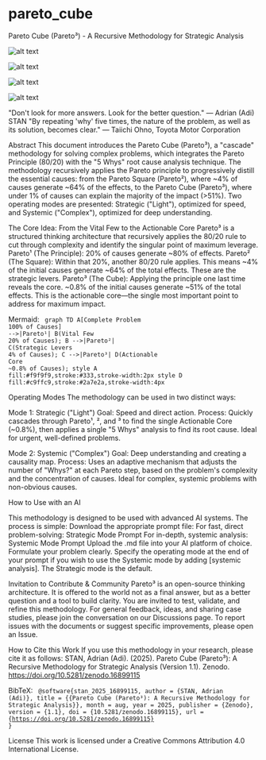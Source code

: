 # pareto_cube

Pareto Cube (Pareto³) - A Recursive Methodology for Strategic Analysis

![alt text](https://img.shields.io/badge/License-CC%20BY%204.0-lightgrey.svg)

![alt text](https://zenodo.org/badge/DOI/10.5281/zenodo.16899115.svg)

![alt text](https://img.shields.io/badge/Arweave-Permanent%20Archive-green.svg)

![alt text](https://img.shields.io/badge/SSRN-View%20Preprint-blue.svg)

"Don't look for more answers. Look for the better question."
— Adrian (Adi) STAN
"By repeating 'why' five times, the nature of the problem, as well as its solution, becomes clear."
— Taiichi Ohno, Toyota Motor Corporation

Abstract
This document introduces the Pareto Cube (Pareto³), a "cascade" methodology for solving complex problems, which integrates the Pareto Principle (80/20) with the "5 Whys" root cause analysis technique. The methodology recursively applies the Pareto principle to progressively distill the essential causes: from the Pareto Square (Pareto²), where ~4% of causes generate ~64% of the effects, to the Pareto Cube (Pareto³), where under 1% of causes can explain the majority of the impact (>51%). Two operating modes are presented: Strategic ("Light"), optimized for speed, and Systemic ("Complex"), optimized for deep understanding.

The Core Idea: From the Vital Few to the Actionable Core
Pareto³ is a structured thinking architecture that recursively applies the 80/20 rule to cut through complexity and identify the singular point of maximum leverage.
Pareto¹ (The Principle): 20% of causes generate ~80% of effects.
Pareto² (The Square): Within that 20%, another 80/20 rule applies. This means ~4% of the initial causes generate ~64% of the total effects. These are the strategic levers.
Pareto³ (The Cube): Applying the principle one last time reveals the core. ~0.8% of the initial causes generate ~51% of the total effects. This is the actionable core—the single most important point to address for maximum impact.


Mermaid:
<code>
graph TD
    A[Complete Problem<br/>100% of Causes] -->|Pareto¹| B(Vital Few<br/>20% of Causes);
    B -->|Pareto²| C(Strategic Levers<br/>4% of Causes);
    C -->|Pareto³| D(Actionable Core<br/>~0.8% of Causes);
    style A fill:#f9f9f9,stroke:#333,stroke-width:2px
    style D fill:#c9ffc9,stroke:#2a7e2a,stroke-width:4px
</code>

Operating Modes
The methodology can be used in two distinct ways:

Mode 1: Strategic ("Light")
Goal: Speed and direct action.
Process: Quickly cascades through Pareto¹, ², and ³ to find the single Actionable Core (~0.8%), then applies a single "5 Whys" analysis to find its root cause. Ideal for urgent, well-defined problems.

Mode 2: Systemic ("Complex")
Goal: Deep understanding and creating a causality map.
Process: Uses an adaptive mechanism that adjusts the number of "Whys?" at each Pareto step, based on the problem's complexity and the concentration of causes. Ideal for complex, systemic problems with non-obvious causes.

How to Use with an AI

This methodology is designed to be used with advanced AI systems. The process is simple:
Download the appropriate prompt file:
For fast, direct problem-solving: Strategic Mode Prompt
For in-depth, systemic analysis: Systemic Mode Prompt
Upload the .md file into your AI platform of choice.
Formulate your problem clearly.
Specify the operating mode at the end of your prompt if you wish to use the Systemic mode by adding [systemic analysis]. The Strategic mode is the default.

Invitation to Contribute & Community
Pareto³ is an open-source thinking architecture. It is offered to the world not as a final answer, but as a better question and a tool to build clarity.
You are invited to test, validate, and refine this methodology.
For general feedback, ideas, and sharing case studies, please join the conversation on our Discussions page.
To report issues with the documents or suggest specific improvements, please open an Issue.

How to Cite this Work
If you use this methodology in your research, please cite it as follows:
STAN, Adrian (Adi). (2025). Pareto Cube (Pareto³): A Recursive Methodology for Strategic Analysis (Version 1.1). Zenodo. https://doi.org/10.5281/zenodo.16899115

BibTeX:
<code>
@software{stan_2025_16899115,
  author       = {STAN, Adrian (Adi)},
  title        = {{Pareto Cube (Pareto³): A Recursive Methodology for Strategic Analysis}},
  month        = aug,
  year         = 2025,
  publisher    = {Zenodo},
  version      = {1.1},
  doi          = {10.5281/zenodo.16899115},
  url          = {https://doi.org/10.5281/zenodo.16899115}
}
</code>

License
This work is licensed under a Creative Commons Attribution 4.0 International License.
